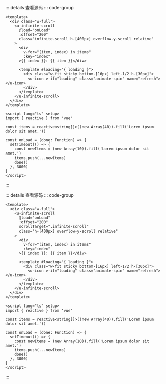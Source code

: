 <!-- import -->
<script setup>
import Basic from '../examples/infinite-scroll/01.basic.vue'
import ScrollTarget from '../examples/infinite-scroll/02.scroll-target.vue'
</script>
<!-- import -->

<!-- component -->
<Basic></Basic>
::: details 查看源码
::: code-group
```vue [template]
<template>
  <div class="w-full">
    <u-infinite-scroll 
      @load="onLoad" 
      :offset="200"
      class="infinite-scroll h-[400px] overflow-y-scroll relative"
    >
      <div 
        v-for="(item, index) in items" 
        :key="index"
      >{{ index }}: {{ item }}</div>

      <template #loading="{ loading }">
        <div class="w-fit sticky bottom-[16px] left-1/2 h-[30px]">
          <u-icon v-if="loading" class="animate-spin" name="refresh"></u-icon>
        </div>
      </template>
    </u-infinite-scroll>
  </div>
</template>
```

```vue [script]
<script lang="ts" setup>
import { reactive } from 'vue'

const items = reactive<string[]>((new Array(40)).fill('Lorem ipsum dolor sit amet.'))

const onLoad = (done: Function) => {
  setTimeout(() => {
    const newItems = (new Array(10)).fill('Lorem ipsum dolor sit amet.')
    items.push(...newItems)
    done()
  }, 3000) 
}
</script>
```

:::
<!-- component -->

<!-- component -->
<ScrollTarget></ScrollTarget>
::: details 查看源码
::: code-group
```vue [template]
<template>
  <div class="w-full">
    <u-infinite-scroll 
      @load="onLoad" 
      :offset="200"
      scrollTarget=".infinite-scroll"
      class="h-[400px] overflow-y-scroll relative"
    >
      <div 
        v-for="(item, index) in items" 
        :key="index"
      >{{ index }}: {{ item }}</div>

      <template #loading="{ loading }">
        <div class="w-fit sticky bottom-[16px] left-1/2 h-[30px]">
          <u-icon v-if="loading" class="animate-spin" name="refresh"></u-icon>
        </div>
      </template>
    </u-infinite-scroll>
  </div>
</template>
```

```vue [script]
<script lang="ts" setup>
import { reactive } from 'vue'

const items = reactive<string[]>((new Array(40)).fill('Lorem ipsum dolor sit amet.'))

const onLoad = (done: Function) => {
  setTimeout(() => {
    const newItems = (new Array(10)).fill('Lorem ipsum dolor sit amet.')
    items.push(...newItems)
    done()
  }, 3000) 
}
</script>
```

:::
<!-- component -->












